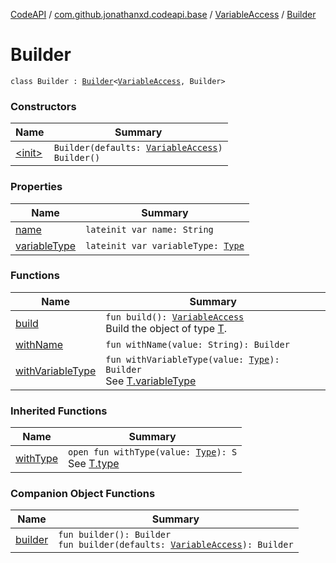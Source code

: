 [CodeAPI](../../../index.md) / [com.github.jonathanxd.codeapi.base](../../index.md) / [VariableAccess](../index.md) / [Builder](.)

# Builder

`class Builder : `[`Builder`](../../-variable-base/-builder/index.md)`<`[`VariableAccess`](../index.md)`, Builder>`

### Constructors

| Name | Summary |
|---|---|
| [&lt;init&gt;](-init-.md) | `Builder(defaults: `[`VariableAccess`](../index.md)`)`<br>`Builder()` |

### Properties

| Name | Summary |
|---|---|
| [name](name.md) | `lateinit var name: String` |
| [variableType](variable-type.md) | `lateinit var variableType: `[`Type`](http://docs.oracle.com/javase/6/docs/api/java/lang/reflect/Type.html) |

### Functions

| Name | Summary |
|---|---|
| [build](build.md) | `fun build(): `[`VariableAccess`](../index.md)<br>Build the object of type [T](#). |
| [withName](with-name.md) | `fun withName(value: String): Builder` |
| [withVariableType](with-variable-type.md) | `fun withVariableType(value: `[`Type`](http://docs.oracle.com/javase/6/docs/api/java/lang/reflect/Type.html)`): Builder`<br>See [T.variableType](#) |

### Inherited Functions

| Name | Summary |
|---|---|
| [withType](../../-variable-base/-builder/with-type.md) | `open fun withType(value: `[`Type`](http://docs.oracle.com/javase/6/docs/api/java/lang/reflect/Type.html)`): S`<br>See [T.type](../../-variable-base/type.md) |

### Companion Object Functions

| Name | Summary |
|---|---|
| [builder](builder.md) | `fun builder(): Builder`<br>`fun builder(defaults: `[`VariableAccess`](../index.md)`): Builder` |
